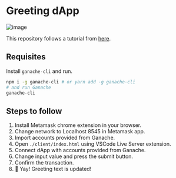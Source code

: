 # Greeting dApp

![image](https://user-images.githubusercontent.com/19285811/153019305-625f0fe9-bb29-4684-b364-4a4ab1a1edb8.png)

This repository follows a tutorial from [here](https://betterprogramming.pub/build-your-first-dapp-with-web3-js-9a7306d16a61).

## Requisites

Install `ganache-cli` and run.

```sh
npm i -g ganache-cli # or yarn add -g ganache-cli
# and run Ganache
ganache-cli
```

## Steps to follow

1. Install Metamask chrome extension in your browser.
2. Change network to Localhost 8545 in Metamask app.
3. Import accounts provided from Ganache.
4. Open `./client/index.html` using VSCode Live Server extension.
5. Connect dApp with accounts provided from Ganache.
6. Change input value and press the submit button.
7. Confirm the transaction.
8. 🎉 Yay! Greeting text is updated!